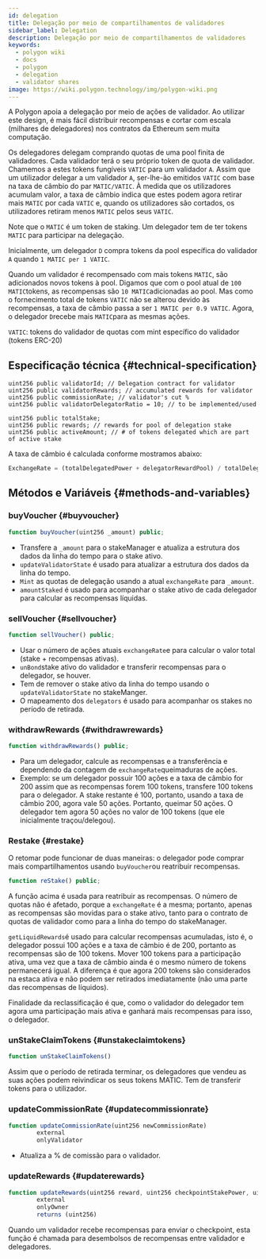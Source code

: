 ```yaml
---
id: delegation
title: Delegação por meio de compartilhamentos de validadores
sidebar_label: Delegation
description: Delegação por meio de compartilhamentos de validadores
keywords:
  - polygon wiki
  - docs
  - polygon
  - delegation
  - validator shares
image: https://wiki.polygon.technology/img/polygon-wiki.png
---
```


A Polygon apoia a delegação por meio de ações de validador. Ao utilizar este design, é mais fácil distribuir recompensas e cortar com escala (milhares de delegadores) nos contratos da Ethereum sem muita computação.

Os delegadores delegam comprando quotas de uma pool finita de validadores. Cada validador terá o seu próprio token de quota de validador. Chamemos a estes tokens fungíveis `VATIC` para um validador `A`. Assim que um utilizador delegar a um validador `A`, ser-lhe-ão emitidos `VATIC` com base na taxa de câmbio do par `MATIC/VATIC`. À medida que os utilizadores acumulam valor, a taxa de câmbio indica que estes podem agora retirar mais `MATIC` por cada `VATIC` e, quando os utilizadores são cortados, os utilizadores retiram menos `MATIC` pelos seus `VATIC`.

Note que o `MATIC` é um token de staking. Um delegador tem de ter tokens `MATIC` para participar na delegação.

Inicialmente, um delegador `D` compra tokens da pool específica do validador `A` quando `1 MATIC per 1 VATIC`.

Quando um validador é recompensado com mais tokens `MATIC`, são adicionados novos tokens à pool. Digamos que com o pool atual de `100 MATIC`tokens, as recompensas são `10 MATIC`adicionadas ao pool. Mas como o fornecimento total de tokens `VATIC` não se alterou devido às recompensas, a taxa de câmbio passa a ser `1 MATIC per 0.9 VATIC`. Agora, o delegador `D`recebe mais `MATIC`para as mesmas ações.

`VATIC`: tokens do validador de quotas com mint específico do validador (tokens ERC-20)

## Especificação técnica {#technical-specification}

```solidity
uint256 public validatorId; // Delegation contract for validator
uint256 public validatorRewards; // accumulated rewards for validator
uint256 public commissionRate; // validator's cut %
uint256 public validatorDelegatorRatio = 10; // to be implemented/used

uint256 public totalStake;
uint256 public rewards; // rewards for pool of delegation stake
uint256 public activeAmount; // # of tokens delegated which are part of active stake
```

A taxa de câmbio é calculada conforme mostramos abaixo:

```js
ExchangeRate = (totalDelegatedPower + delegatorRewardPool) / totalDelegatorShares
```

## Métodos e Variáveis {#methods-and-variables}

### buyVoucher {#buyvoucher}

```js
function buyVoucher(uint256 _amount) public;
```

- Transfere a `_amount` para o stakeManager e atualiza a estrutura dos dados da linha do tempo para o stake ativo.
- `updateValidatorState` é usado para atualizar a estrutura dos dados da linha do tempo.
- `Mint` as quotas de delegação usando a atual `exchangeRate` para `_amount`.
- `amountStaked` é usado para acompanhar o stake ativo de cada delegador para calcular as recompensas líquidas.

### sellVoucher {#sellvoucher}

```js
function sellVoucher() public;
```

- Usar o número de ações atuais `exchangeRate`e para calcular o valor total (stake + recompensas ativas).
- `unBond`stake ativo do validador e transferir recompensas para o delegador, se houver.
- Tem de remover o stake ativo da linha do tempo usando o `updateValidatorState` no stakeManger.
- O mapeamento dos `delegators` é usado para acompanhar os stakes no período de retirada.

### withdrawRewards {#withdrawrewards}

```js
function withdrawRewards() public;
```

- Para um delegador, calcule as recompensas e a transferência e dependendo da contagem de `exchangeRate`queimaduras de ações.
- Exemplo: se um delegador possuir 100 ações e a taxa de câmbio for 200 assim que as recompensas forem 100 tokens, transfere 100 tokens para o delegador. A stake restante é 100, portanto, usando a taxa de câmbio 200, agora vale 50 ações. Portanto, queimar 50 ações. O delegador tem agora 50 ações no valor de 100 tokens (que ele inicialmente traçou/delegou).

### Restake {#restake}

O retomar pode funcionar de duas maneiras: o delegador pode comprar mais compartilhamentos usando `buyVoucher`ou reatribuir recompensas.

```js
function reStake() public;
```

A função acima é usada para reatribuir as recompensas. O número de quotas não é afetado, porque a `exchangeRate` é a mesma; portanto, apenas as recompensas são movidas para o stake ativo, tanto para o contrato de quotas de validador como para a linha do tempo do stakeManager.

`getLiquidRewards`é usado para calcular recompensas acumuladas, isto é, o delegador possui 100 ações e a taxa de câmbio é de 200, portanto as recompensas são de 100 tokens. Mover 100 tokens para a participação ativa, uma vez que a taxa de câmbio ainda é o mesmo número de tokens permanecerá igual. A diferença é que agora 200 tokens são considerados na estaca ativa e não podem ser retirados imediatamente (não uma parte das recompensas de líquidos).

Finalidade da reclassificação é que, como o validador do delegador tem agora uma participação mais ativa e ganhará mais recompensas para isso, o delegador.

### unStakeClaimTokens {#unstakeclaimtokens}

```js
function unStakeClaimTokens()
```

Assim que o período de retirada terminar, os delegadores que vendeu as suas ações podem reivindicar os seus tokens MATIC. Tem de transferir tokens para o utilizador.

### updateCommissionRate {#updatecommissionrate}

```js
function updateCommissionRate(uint256 newCommissionRate)
        external
        onlyValidator
```

- Atualiza a % de comissão para o validador.

### updateRewards {#updaterewards}

```js
function updateRewards(uint256 reward, uint256 checkpointStakePower, uint256 validatorStake)
        external
        onlyOwner
        returns (uint256)
```

Quando um validador recebe recompensas para enviar o checkpoint, esta função é chamada para desembolsos de recompensas entre validador e delegadores.
